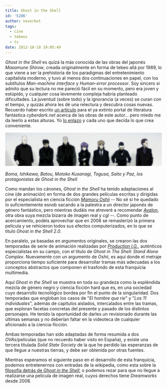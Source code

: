 ```yaml
---
title: Ghost in the Shell
id: '5286'
author: neverbot
tags:
  - cine
  - tebeos
  - tv
date: 2012-10-18 19:05:49
---
```


_Ghost in the Shell_ es quizá la más conocida de las obras del japonés _Masamune Shirow_, creada originalmente en forma de tebeo allá por 1989, lo que viene a ser la prehistoria de los paradigmas del entretenimiento capitalista moderno, y tuvo al menos dos continuaciones en papel, con los subtítulos _Man-machine interface_ y _Human-error processor_. Soy sincero si admito que su lectura no me pareció fácil en su momento, pero era joven y estúpido, y cualquier cosa levemente compleja habría planteado dificultades. La juventud (sobre todo) y la ignorancia (a veces) se curan con el tiempo, y quizás ahora les dé una relectura y descubra cosas nuevas. Recuerdo haber escrito [un artículo](http://www.cyberdark.net/portada.php?edi=6&cod=126) para el ya extinto portal de literatura fantástica _cyberdark.net_ acerca de las obras de este autor... pero miedo me da leerlo a estas alturas. Yo [lo enlazo](http://www.cyberdark.net/portada.php?edi=6&cod=126) y cada uno que decida lo que crea conveniente.

[![](./ghost-in-the-shell/gits.png "Ghost in the Shell: Stand Alone Complex")](./ghost-in-the-shell/gits.png)

_Boma, Ishikawa, Batou, Motoko Kusanagi, Togusa, Saito y Paz, los protagonistas de Ghost in the Shell_

Como mandan los cánones, _Ghost in the Shell_ ha tenido adaptaciones al cine (de animación) en forma de dos grandes películas escritas y dirigidas por el especialista en ciencia ficción _[Mamoru Oshii](http://www.imdb.com/name/nm0651900/) --_ No sé si he quedado lo suficientemente esnob sacando a la palestra a un director japonés de género fantástico, pero mientras dudáis me atreveré a recomendar [_Avalon_](http://www.imdb.com/title/tt0267287/), otra obra suya mezcla bizarra de imagen real y _cgi --_. Como punto de acercamiento, podéis aprovechar que en 2008 se remasterizó la primera película y se rehicieron todos sus efectos computerizados, en lo que se tituló _Ghost in the Shell 2.0_.

En paralelo, ya basadas en argumentos originales, se crearon las dos temporadas de serie de animación realizadas por [_Production I.G._](http://en.wikipedia.org/wiki/Production_I.G.), auténticos especialistas en su campo, con el título de _Ghost in The Shell: Stand Alone Complex_. Nuevamente con un argumento de _Oshii_, es aquí donde el metraje proporciona tiempo suficiente para desarrollar tramas más adecuadas a los conceptos abstractos que componen el trasfondo de esta franquicia multimedia.

Aquí _Ghost in the Shell_ se muestra en toda su grandeza como la espléndida mezcla de género negro y ciencia ficción hard que es, en una sociedad cuyo desarrollo tecnológico bordea por fin el punto de la singularidad. Dos temporadas que engloban los casos de "_El hombre que ríe_" y "_Los 11 individuales_", además de capítulos aislados, intercalados entre las tramas, que exploran facetas concretas del presente y pasado de los distintos personajes. He tenido la oportunidad de darles un revisionado durante las últimas semanas y no deberían faltar en la videoteca de cualquier aficionado a la ciencia-ficción.

Ambas temporadas han sido adaptadas de forma resumida a dos _OVAs_/películas (que no recuerdo haber visto en España), y existe una tercera titulada _Solid State Society_ de la que he perdido las esperanzas de que llegue a nuestras tierras, y debe ser obtenida por otras fuentes.

Mientras esperamos el siguiente paso en el desarrollo de esta franquicia, podemos entretenernos con entradas de la wikipedia, como esta sobre la [filosofía detrás de _Ghost in the Shell_](http://en.wikipedia.org/wiki/Philosophy_of_Ghost_in_the_Shell), o podemos rezar para que no llegue a realizarse una película de imagen real, cuyos derechos tiene _Dreamworks_ desde 2008.